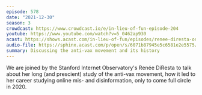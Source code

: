 ```yaml
---
episode: 578
date: "2021-12-30"
season: 3
crowdcast: https://www.crowdcast.io/e/in-lieu-of-fun-episode-204
youtube: https://www.youtube.com/watch?v=5_0462ap930
acast: https://shows.acast.com/in-lieu-of-fun/episodes/renee-diresta-on-the-history-of-the-anti-vax-movement
audio-file: https://sphinx.acast.com/p/open/s/6071b87945e5c6581e2e5575/e/61ce60a1ba6ec60013778f49/media.mp3
summary: Discussing the anti-vax movement and its history
---
```

We are joined by the Stanford Internet Observatory's Renée DiResta to talk about her long (and prescient) study of the anti-vax movement, how it led to her career studying online mis- and disinformation, only to come full circle in 2020.
